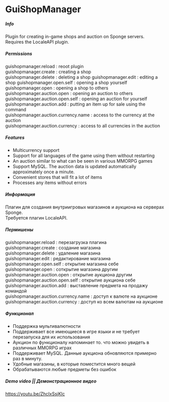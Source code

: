 # GuiShopManager

##### Info
Plugin for creating in-game shops and auction on Sponge servers. \
Requires the LocaleAPI plugin.

##### Permissions
guishopmanager.reload : reoot plugin  \
guishopmanager.create : creating a shop \
guishopmanager.delete : deleting a shop
guishopmanager.edit : editing a shop
guishopmanager.open.self : opening a shop yourself \
guishopmanager.open : opening a shop to others \
guishopmanager.auction.open : opening an auction to others \
guishopmanager.auction.open.self : opening an auction for yourself \
guishopmanager.auction.add : putting an item up for sale using the command \
guishopmanager.auction.currency.name : access to the currency at the auction \
guishopmanager.auction.currency : access to all currencies in the auction

##### Features
- Multicurrency support
- Support for all languages of the game using them without restarting
- An auction similar to what can be seen in various MMORPG games
- Support MySQL. The auction data is updated automatically approximately once a minute.
- Convenient stores that will fit a lot of items
- Processes any items without errors



##### Информация
Плагин для создания внутриигровых магазинов и аукциона на серверах Sponge. \
Требуется плагин LocaleAPI.

##### Пермишены
guishopmanager.reload : перезагрузка плагина \
guishopmanager.create : создание магазина \
guishopmanager.delete : удаление магазина \
guishopmanager.edit : редактирование магазина \
guishopmanager.open.self : открытие магазина себе \
guishopmanager.open : соткрытие магазина другим \
guishopmanager.auction.open : открытие аукциона другим \
guishopmanager.auction.open.self : открытие аукциона себе \
guishopmanager.auction.add : выставление предмета на продажу командой \
guishopmanager.auction.currency.name : доступ к валюте на аукционе \
guishopmanager.auction.currency : доступ ко всем валютам на аукционе

##### Функционал
- Поддержка мультивалютности
- Поддерживает все имеющиеся в игре языки и не требует перезапуска для их использования
- Аукцион по функционалу напоминает то. что можно увидеть в различных MMORPG играх
- Поддерживает MySQL. Данные аукциона обновляются примерно раз в минуту.
- Удобные магазины, в которые поместится много вещей
- Обрабатываются любые предметы без ошибок


##### Demo video || Демонстрационное видео
https://youtu.be/ZhcIxSsjKlc
